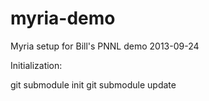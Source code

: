 myria-demo
==========

Myria setup for Bill's PNNL demo 2013-09-24

Initialization:

git submodule init
git submodule update

